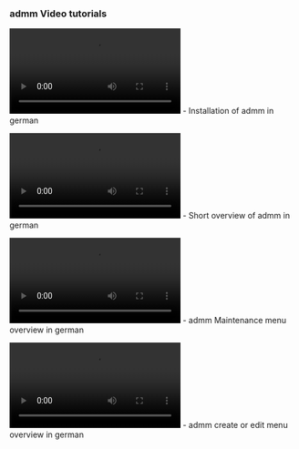 ### admm Video tutorials

![admm-install-de.mp4](admm-install-de.mp4)	- Installation of admm in german

![admm-overview-de.mp4](admm-overview-de.mp4)	- Short overview of admm in german

![admm-config-de.mp4](admm-overview-de.mp4)	- admm Maintenance menu overview in german

![admm-menu-de.mp4](admm-menu-de.mp4)		- admm create or edit menu overview in german

